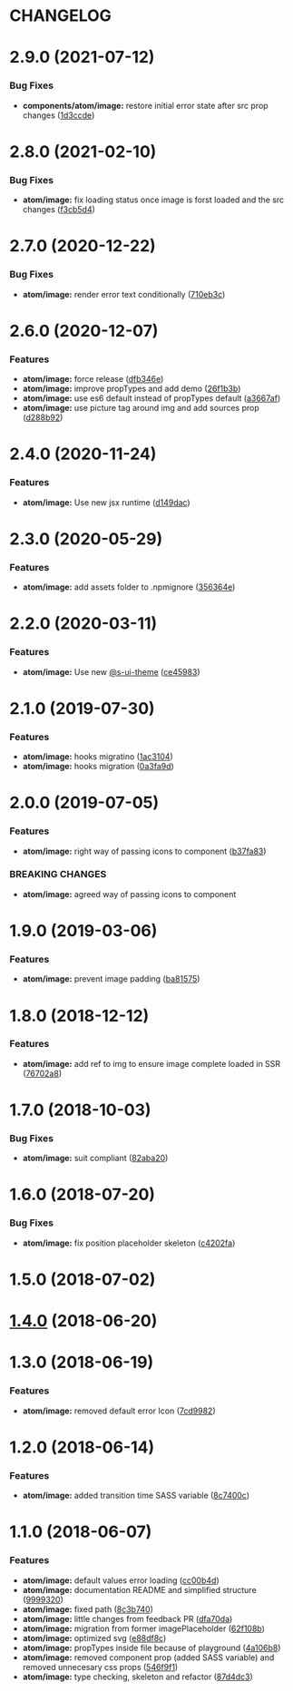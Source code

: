# CHANGELOG

# 2.9.0 (2021-07-12)


### Bug Fixes

* **components/atom/image:** restore initial error state after src prop changes ([1d3ccde](https://github.com/SUI-Components/sui-components/commit/1d3ccdef7da4e5ae456353f4948ff772c33108b5))



# 2.8.0 (2021-02-10)


### Bug Fixes

* **atom/image:** fix loading status once image is forst loaded and the src changes ([f3cb5d4](https://github.com/SUI-Components/sui-components/commit/f3cb5d4da39de2902f922b7f2e1353b6fb325f5d))



# 2.7.0 (2020-12-22)


### Bug Fixes

* **atom/image:** render error text conditionally ([710eb3c](https://github.com/SUI-Components/sui-components/commit/710eb3ce5c76fa08349195cfe3f133ecca307c2d))



# 2.6.0 (2020-12-07)


### Features

* **atom/image:** force release ([dfb346e](https://github.com/SUI-Components/sui-components/commit/dfb346e9c1ddc687dd05a60875611a63df284822))
* **atom/image:** improve propTypes and add demo ([26f1b3b](https://github.com/SUI-Components/sui-components/commit/26f1b3be81950a3cf6a7f7e852e9a2d9b6b91562))
* **atom/image:** use es6 default instead of propTypes default ([a3667af](https://github.com/SUI-Components/sui-components/commit/a3667af927d54c48a15c0b40fcdf0ad75f7aaaab))
* **atom/image:** use picture tag around img and add sources prop ([d288b92](https://github.com/SUI-Components/sui-components/commit/d288b9251790276bfc7bc6abd7be211a5a0f0874))



# 2.4.0 (2020-11-24)


### Features

* **atom/image:** Use new jsx runtime ([d149dac](https://github.com/SUI-Components/sui-components/commit/d149dac14d4b469c29221a4dcf0b011d33c379d7))



# 2.3.0 (2020-05-29)


### Features

* **atom/image:** add assets folder to .npmignore ([356364e](https://github.com/SUI-Components/sui-components/commit/356364e33071c53ac2afb180b2c2e0ff2c02381d))



# 2.2.0 (2020-03-11)


### Features

* **atom/image:** Use new [@s-ui-theme](https://github.com/s-ui-theme) ([ce45983](https://github.com/SUI-Components/sui-components/commit/ce459832b72f548ee51242aa83a56f43c32acfbd))



# 2.1.0 (2019-07-30)


### Features

* **atom/image:** hooks migratino ([1ac3104](https://github.com/SUI-Components/sui-components/commit/1ac3104d70efb027a0fd4f8c5acea8e9c8362d5b))
* **atom/image:** hooks migration ([0a3fa9d](https://github.com/SUI-Components/sui-components/commit/0a3fa9d432f9fe78ba476d79450312089d6818ac))



# 2.0.0 (2019-07-05)


### Features

* **atom/image:** right way of passing icons to component ([b37fa83](https://github.com/SUI-Components/sui-components/commit/b37fa836211ed68af4f865e4bc2de2aafb632688))


### BREAKING CHANGES

* **atom/image:** agreed way of passing icons to component



# 1.9.0 (2019-03-06)


### Features

* **atom/image:** prevent image padding ([ba81575](https://github.com/SUI-Components/sui-components/commit/ba815752880e0f435847254cb8a6520734368799))



# 1.8.0 (2018-12-12)


### Features

* **atom/image:** add ref to img to ensure image complete loaded in SSR ([76702a8](https://github.com/SUI-Components/sui-components/commit/76702a841662dac178df560f5d0e132c3231183c))



# 1.7.0 (2018-10-03)


### Bug Fixes

* **atom/image:** suit compliant ([82aba20](https://github.com/SUI-Components/sui-components/commit/82aba20bd36d64ecb0d23fe3d5de6b00f3c444a3))



# 1.6.0 (2018-07-20)


### Bug Fixes

* **atom/image:** fix position placeholder skeleton ([c4202fa](https://github.com/SUI-Components/sui-components/commit/c4202fab989191f429bf0e4654ceadbe892f613c))



# 1.5.0 (2018-07-02)



# [1.4.0](https://github.com/SUI-Components/sui-components/compare/v1.1.0...v1.4.0) (2018-06-20)



# 1.3.0 (2018-06-19)


### Features

* **atom/image:** removed default error Icon ([7cd9982](https://github.com/SUI-Components/sui-components/commit/7cd998215ae25ad315a3e2a71ece4f3c236bce44))



# 1.2.0 (2018-06-14)


### Features

* **atom/image:** added transition time SASS variable ([8c7400c](https://github.com/SUI-Components/sui-components/commit/8c7400ce9c71d5cdde1e5292ea35bf57a60f51b4))



# 1.1.0 (2018-06-07)


### Features

* **atom/image:** default values error loading ([cc00b4d](https://github.com/SUI-Components/sui-components/commit/cc00b4d677a314dfb61bea4f7643afdcb9eb42e4))
* **atom/image:** documentation README and simplified structure ([9999320](https://github.com/SUI-Components/sui-components/commit/99993201ddc49cd6b9dc7a984a363e58733f86b3))
* **atom/image:** fixed path ([8c3b740](https://github.com/SUI-Components/sui-components/commit/8c3b74012d467547e0110ad19e53811dddec463c))
* **atom/image:** little changes from feedback PR ([dfa70da](https://github.com/SUI-Components/sui-components/commit/dfa70da1a0e28902dd7e0779f8f6a06e3567d201))
* **atom/image:** migration from former imagePlaceholder ([62f108b](https://github.com/SUI-Components/sui-components/commit/62f108be53e5f5402f0b9598ffbd1b9a0c0f0f77))
* **atom/image:** optimized svg ([e88df8c](https://github.com/SUI-Components/sui-components/commit/e88df8c91fcc4eafe0d2cc551a16439caf08f8bb))
* **atom/image:** propTypes inside file because of playground ([4a106b8](https://github.com/SUI-Components/sui-components/commit/4a106b8709781142a9807dfb7d032d5f64b363fd))
* **atom/image:** removed component prop (added SASS variable) and removed unnecesary css props ([546f9f1](https://github.com/SUI-Components/sui-components/commit/546f9f113f7df7940fad993ca1ae5f8aee86c56f))
* **atom/image:** type checking, skeleton and refactor ([87d4dc3](https://github.com/SUI-Components/sui-components/commit/87d4dc37174b6b7d0a6e16635fd29c1f8a05a921))



